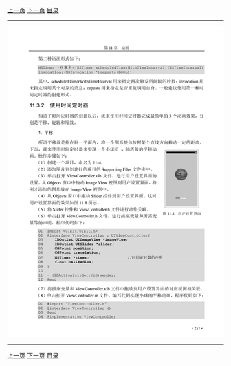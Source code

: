 [上一页](268.md) [下一页](270.md) [目录](../README.md)

***

![269](../images/269.png)

***

[上一页](268.md) [下一页](270.md) [目录](../README.md)